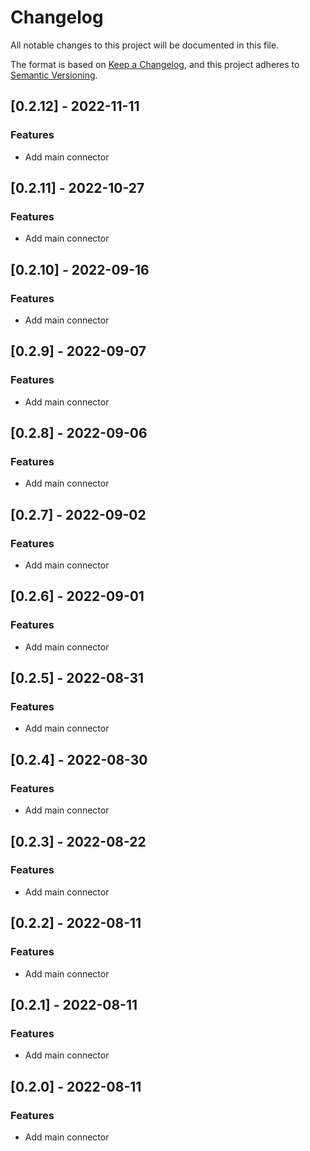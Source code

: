 # Changelog

All notable changes to this project will be documented in this file.


The format is based on [Keep a Changelog](https://keepachangelog.com/en/1.0.0/),
and this project adheres to [Semantic Versioning](https://semver.org/spec/v2.0.0.html).
## [0.2.12] - 2022-11-11

### Features
- Add main connector


## [0.2.11] - 2022-10-27

### Features
- Add main connector


## [0.2.10] - 2022-09-16

### Features
- Add main connector


## [0.2.9] - 2022-09-07

### Features
- Add main connector


## [0.2.8] - 2022-09-06

### Features
- Add main connector


## [0.2.7] - 2022-09-02

### Features
- Add main connector


## [0.2.6] - 2022-09-01

### Features
- Add main connector


## [0.2.5] - 2022-08-31

### Features
- Add main connector


## [0.2.4] - 2022-08-30

### Features
- Add main connector


## [0.2.3] - 2022-08-22

### Features
- Add main connector


## [0.2.2] - 2022-08-11

### Features
- Add main connector


<!-- generated by git-cliff -->
## [0.2.1] - 2022-08-11

### Features
- Add main connector


<!-- generated by git-cliff -->
## [0.2.0] - 2022-08-11

### Features
- Add main connector


<!-- generated by git-cliff -->
